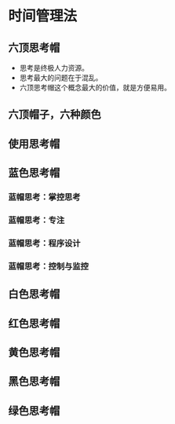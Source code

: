 # 时间管理法

## 六顶思考帽

- 思考是终极人力资源。
- 思考最大的问题在于混乱。
- 六顶思考帽这个概念最大的价值，就是方便易用。

## 六顶帽子，六种颜色


## 使用思考帽

## 蓝色思考帽

### 蓝帽思考：掌控思考

### 蓝帽思考：专注

### 蓝帽思考：程序设计

### 蓝帽思考：控制与监控

## 白色思考帽

## 红色思考帽

## 黄色思考帽

## 黑色思考帽

## 绿色思考帽

